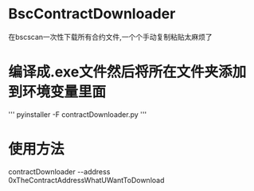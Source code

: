 # BscContractDownloader
在bscscan一次性下载所有合约文件,一个个手动复制粘贴太麻烦了


# 编译成.exe文件然后将所在文件夹添加到环境变量里面
 
 '''
pyinstaller -F contractDownloader.py
 '''
 
 # 使用方法
 
 contractDownloader --address 0xTheContractAddressWhatUWantToDownload
